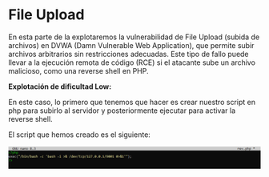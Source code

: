 # File Upload

En esta parte de la explotaremos la vulnerabilidad de File Upload (subida de archivos) en DVWA (Damn Vulnerable Web Application), que permite subir archivos arbitrarios sin restricciones adecuadas. Este tipo de fallo puede llevar a la ejecución remota de código (RCE) si el atacante sube un archivo malicioso, como una reverse shell en PHP.

**Explotación de dificultad Low:**

En este caso, lo primero que tenemos que hacer es crear nuestro script en php para subirlo al servidor y posteriormente ejecutar para activar la reverse shell.

El script que hemos creado es el siguiente:

![SC](./Assets/File%20Upload/LOW%20-%201.PNG)
